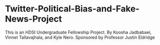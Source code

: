 # Twitter-Political-Bias-and-Fake-News-Project

This is an HDSI Undergraduate Fellowship Project.
By Koosha Jadbabaei, Vinnet Tallavajhala, and Kyle Nero.
Sponsored by Professor Justin Eldridge